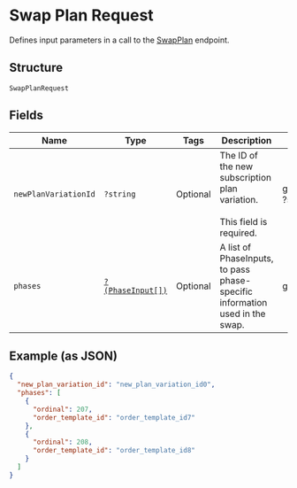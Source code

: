 
# Swap Plan Request

Defines input parameters in a call to the
[SwapPlan](../../doc/apis/subscriptions.md#swap-plan) endpoint.

## Structure

`SwapPlanRequest`

## Fields

| Name | Type | Tags | Description | Getter | Setter |
|  --- | --- | --- | --- | --- | --- |
| `newPlanVariationId` | `?string` | Optional | The ID of the new subscription plan variation.<br><br>This field is required. | getNewPlanVariationId(): ?string | setNewPlanVariationId(?string newPlanVariationId): void |
| `phases` | [`?(PhaseInput[])`](../../doc/models/phase-input.md) | Optional | A list of PhaseInputs, to pass phase-specific information used in the swap. | getPhases(): ?array | setPhases(?array phases): void |

## Example (as JSON)

```json
{
  "new_plan_variation_id": "new_plan_variation_id0",
  "phases": [
    {
      "ordinal": 207,
      "order_template_id": "order_template_id7"
    },
    {
      "ordinal": 208,
      "order_template_id": "order_template_id8"
    }
  ]
}
```

